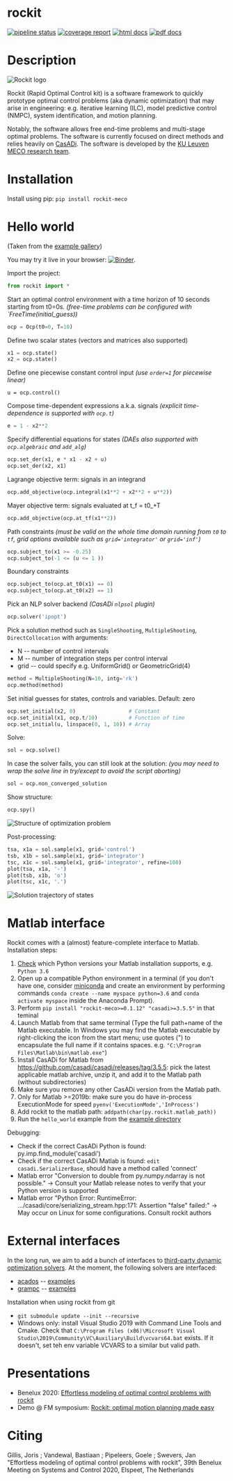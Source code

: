# rockit
[![pipeline status](https://gitlab.kuleuven.be/meco-software/rockit/badges/master/pipeline.svg)](https://gitlab.kuleuven.be/meco-software/rockit/commits/master)
[![coverage report](https://gitlab.kuleuven.be/meco-software/rockit/badges/master/coverage.svg)](https://meco-software.pages.gitlab.kuleuven.be/rockit/coverage/index.html)
[![html docs](https://img.shields.io/static/v1.svg?label=docs&message=online&color=informational)](http://meco-software.pages.gitlab.kuleuven.be/rockit)
[![pdf docs](https://img.shields.io/static/v1.svg?label=docs&message=pdf&color=red)](http://meco-software.pages.gitlab.kuleuven.be/rockit/documentation-rockit.pdf)

# Description

![Rockit logo](docs/logo.png)

Rockit (Rapid Optimal Control kit) is a software framework to quickly prototype optimal control problems (aka dynamic optimization) that may arise in engineering: e.g.
iterative learning (ILC), model predictive control (NMPC), system identification, and motion planning.

Notably, the software allows free end-time problems and multi-stage optimal problems.
The software is currently focused on direct methods and relies heavily on [CasADi](http://casadi.org).
The software is developed by the [KU Leuven MECO research team](https://www.mech.kuleuven.be/en/pma/research/meco).

# Installation
Install using pip: `pip install rockit-meco`

# Hello world
(Taken from the [example gallery](https://meco-software.pages.gitlab.kuleuven.be/rockit/examples/))

You may try it live in your browser: [![Binder](https://mybinder.org/badge_logo.svg)](https://mybinder.org/v2/git/https%3A%2F%2Fgitlab.kuleuven.be%2Fmeco-software%2Frockit.git/v0.1.9?filepath=examples%2Fhello_world.ipynb).

Import the project:
```python
from rockit import *
```

Start an optimal control environment with a time horizon of 10 seconds
starting from t0=0s.
_(free-time problems can be configured with `FreeTime(initial_guess))_
```python
ocp = Ocp(t0=0, T=10)
```

Define two scalar states (vectors and matrices also supported)
```python
x1 = ocp.state()
x2 = ocp.state()
```

Define one piecewise constant control input
_(use `order=1` for piecewise linear)_
```
u = ocp.control()
```

Compose time-dependent expressions a.k.a. signals
_(explicit time-dependence is supported with `ocp.t`)_
```python
e = 1 - x2**2
```
Specify differential equations for states
_(DAEs also supported with `ocp.algebraic` and `add_alg`)_
```python
ocp.set_der(x1, e * x1 - x2 + u)
ocp.set_der(x2, x1)
```

Lagrange objective term: signals in an integrand
```python
ocp.add_objective(ocp.integral(x1**2 + x2**2 + u**2))
```
Mayer objective term: signals evaluated at t_f = t0_+T
```python
ocp.add_objective(ocp.at_tf(x1**2))
```

Path constraints
_(must be valid on the whole time domain running from `t0` to `tf`,
   grid options available such as `grid='integrator'` or `grid='inf'`)_
```python
ocp.subject_to(x1 >= -0.25)
ocp.subject_to(-1 <= (u <= 1 ))
```

Boundary constraints
```python
ocp.subject_to(ocp.at_t0(x1) == 0)
ocp.subject_to(ocp.at_t0(x2) == 1)
```

Pick an NLP solver backend
_(CasADi `nlpsol` plugin)_
```python
ocp.solver('ipopt')
```

Pick a solution method
such as `SingleShooting`, `MultipleShooting`, `DirectCollocation`
with arguments:
 * N -- number of control intervals
 * M -- number of integration steps per control interval
 * grid -- could specify e.g. UniformGrid() or GeometricGrid(4)
```python
method = MultipleShooting(N=10, intg='rk')
ocp.method(method)
```

Set initial guesses for states, controls and variables.
Default: zero
```python
ocp.set_initial(x2, 0)                 # Constant
ocp.set_initial(x1, ocp.t/10)          # Function of time
ocp.set_initial(u, linspace(0, 1, 10)) # Array
```

Solve:
```python
sol = ocp.solve()
```

In case the solver fails, you can still look at the solution:
_(you may need to wrap the solve line in try/except to avoid the script aborting)_
```python
sol = ocp.non_converged_solution
```

Show structure:
```python
ocp.spy()
```

![Structure of optimization problem](docs/hello_world_structure.png)

Post-processing:
```python
tsa, x1a = sol.sample(x1, grid='control')
tsb, x1b = sol.sample(x1, grid='integrator')
tsc, x1c = sol.sample(x1, grid='integrator', refine=100)
plot(tsa, x1a, '-')
plot(tsb, x1b, 'o')
plot(tsc, x1c, '.')
```

![Solution trajectory of states](docs/hello_world_states.png)

# Matlab interface

Rockit comes with a (almost) feature-complete interface to Matlab.
Installation steps:
 1. [Check](https://www.mathworks.com/content/dam/mathworks/mathworks-dot-com/support/sysreq/files/python-support.pdf) which Python versions your Matlab installation supports, e.g. `Python 3.6`
 2. Open up a compatible Python environment in a terminal (if you don't have one, consider [miniconda](https://docs.conda.io/en/latest/miniconda.html) and create an environment by performing commands `conda create --name myspace python=3.6` and `conda activate myspace` inside the Anaconda Prompt).
 3. Perform `pip install "rockit-meco>=0.1.12" "casadi>=3.5.5"` in that teminal
 4. Launch Matlab from that same terminal (Type the full path+name of the Matlab executable. In Windows you may find the Matlab executable by right-clicking the icon from the start menu; use quotes (") to encapsulate the full name if it contains spaces. e.g. `"C:\Program Files\Matlab\bin\matlab.exe"`)
 5. Install CasADi for Matlab from https://github.com/casadi/casadi/releases/tag/3.5.5: pick the latest applicable matlab archive, unzip it, and add it to the Matlab path (without subdirectories)
 6. Make sure you remove any other CasADi version from the Matlab path.
 7. Only for Matlab >=2019b: make sure you do have in-process ExecutionMode for speed `pyenv('ExecutionMode','InProcess')`
 8. Add rockit to the matlab path: `addpath(char(py.rockit.matlab_path))`
 9. Run the `hello_world` example from the [example directory](https://gitlab.kuleuven.be/meco-software/rockit/-/tree/master/examples)

Debugging:
 * Check if the correct CasADi Python is found: py.imp.find_module('casadi')
 * Check if the correct CasADi Matlab is found: `edit casadi.SerializerBase`, should have a method called 'connect'
 * Matlab error "Conversion to double from py.numpy.ndarray is not possible." -> Consult your Matlab release notes to verify that your Python version is supported
 * Matlab error "Python Error: RuntimeError: .../casadi/core/serializing_stream.hpp:171: Assertion "false" failed:" -> May occur on Linux for some configurations. Consult rockit authors

# External interfaces
In the long run, we aim to add a bunch of interfaces to [third-party dynamic optimization solvers](https://github.com/meco-group/dynamic_optimization_inventory/blob/main/list.csv).
At the moment, the following solvers are interfaced:
 * [acados](https://github.com/acados/acados) -- [examples](https://gitlab.kuleuven.be/meco-software/rockit/-/tree/master/rockit/external/acados/examples)
 * [grampc](https://sourceforge.net/projects/grampc/) -- [examples](https://gitlab.kuleuven.be/meco-software/rockit-plugin-grampc/-/tree/main/examples)

Installation when using rockit from git
 * `git submodule update --init --recursive`
 * Windows only: install Visual Studio 2019 with Command Line Tools and Cmake.
   Check that `C:\Program Files (x86)\Microsoft Visual Studio\2019\Community\VC\Auxiliary\Build\vcvars64.bat` exists. If it doesn't, set teh env variable VCVARS to a similar but valid path.
 
# Presentations

 * Benelux 2020: [Effortless modeling of optimal control problems with rockit](https://youtu.be/dS4U_k6B904)
 * Demo @ FM symposium: [Rockit: optimal motion planning made easy](https://github.com/meco-group/rockit_demo)

# Citing
Gillis, Joris ; Vandewal, Bastiaan ; Pipeleers, Goele ; Swevers, Jan
"Effortless modeling of optimal control problems with rockit", 39th Benelux Meeting on Systems and Control 2020, Elspeet, The Netherlands
